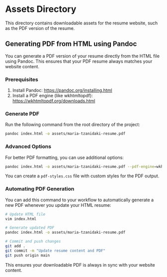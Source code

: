 # Assets Directory

This directory contains downloadable assets for the resume website, such as the PDF version of the resume.

## Generating PDF from HTML using Pandoc

You can generate a PDF version of your resume directly from the HTML file using Pandoc. This ensures that your PDF resume always matches your website content.

### Prerequisites

1. Install Pandoc: https://pandoc.org/installing.html
2. Install a PDF engine (like wkhtmltopdf): https://wkhtmltopdf.org/downloads.html

### Generate PDF

Run the following command from the root directory of the project:

```bash
pandoc index.html -o assets/maria-tzanidaki-resume.pdf
```

### Advanced Options

For better PDF formatting, you can use additional options:

```bash
pandoc index.html -o assets/maria-tzanidaki-resume.pdf --pdf-engine=wkhtmltopdf --css=pdf-styles.css
```

You can create a `pdf-styles.css` file with custom styles for the PDF output.

### Automating PDF Generation

You can add this command to your workflow to automatically generate a new PDF whenever you update your HTML resume:

```bash
# Update HTML file
vim index.html

# Generate updated PDF
pandoc index.html -o assets/maria-tzanidaki-resume.pdf

# Commit and push changes
git add .
git commit -m "Update resume content and PDF"
git push origin main
```

This ensures your downloadable PDF is always in sync with your website content.
